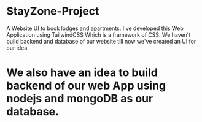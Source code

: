 # StayZone-Project
 A Website UI to book lodges and apartments.
 I've developed this Web Application using TailwindCSS Which is a framework of CSS.
We haven't build backend and database of our website till now we've created an UI for our idea.
# We also have an idea to build backend of our web App using nodejs and mongoDB as our database.
